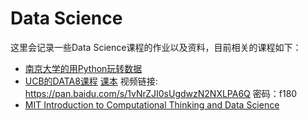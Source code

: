 # Data Science

这里会记录一些Data Science课程的作业以及资料，目前相关的课程如下：

- [南京大学的用Python玩转数据](https://www.icourse163.org/course/NJU-1001571005)
- [UCB的DATA8课程](http://data8.org/fa16/)
	[课本](https://www.inferentialthinking.com/chapters/03/programming-in-python.html)
    视频链接:
    https://pan.baidu.com/s/1vNrZJI0sUgdwzN2NXLPA6Q 
    密码：f180  
- [MIT Introduction to Computational Thinking and Data Science](https://www.edx.org/course/introduction-computational-thinking-data-mitx-6-00-2x-6)
